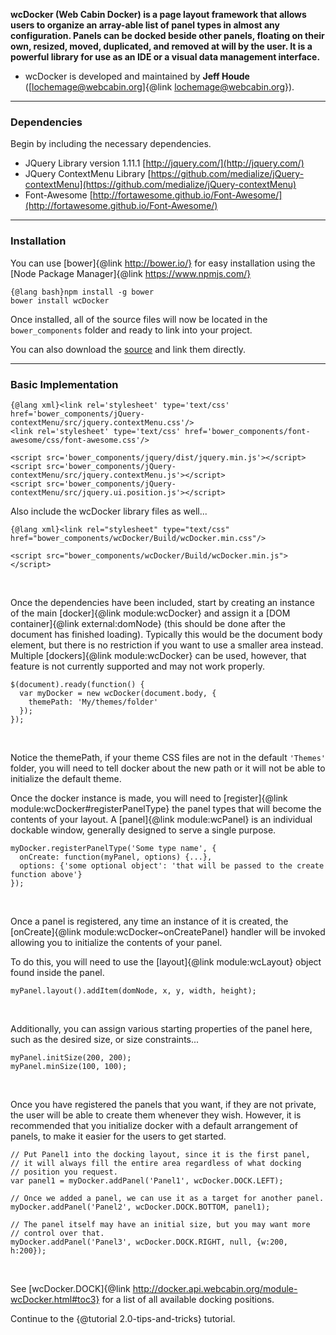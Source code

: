 **wcDocker (Web Cabin Docker) is a page layout framework that allows users to organize an array-able list of panel types in almost any configuration. Panels can be docked beside other panels, floating on their own, resized, moved, duplicated, and removed at will by the user. It is a powerful library for use as an IDE or a visual data management interface.**
- wcDocker is developed and maintained by **Jeff Houde** (<a href="mailto:lochemage@webcabin.org">[lochemage@webcabin.org]{@link lochemage@webcabin.org}</a>).  

****
### Dependencies ###
Begin by including the necessary dependencies.  
* JQuery Library version 1.11.1 [http://jquery.com/](http://jquery.com/)
* JQuery ContextMenu Library [https://github.com/medialize/jQuery-contextMenu](https://github.com/medialize/jQuery-contextMenu)
* Font-Awesome [http://fortawesome.github.io/Font-Awesome/](http://fortawesome.github.io/Font-Awesome/)

****
### Installation ###
You can use [bower]{@link http://bower.io/} for easy installation using the [Node Package Manager]{@link https://www.npmjs.com/}


```
{@lang bash}npm install -g bower
bower install wcDocker
```
Once installed, all of the source files will now be located in the `bower_components` folder and ready to link into your project.  

You can also download the [source](https://github.com/WebCabin/wcDocker) and link them directly.

****
### Basic Implementation ###
```
{@lang xml}<link rel='stylesheet' type='text/css' href='bower_components/jQuery-contextMenu/src/jquery.contextMenu.css'/>
<link rel='stylesheet' type='text/css' href='bower_components/font-awesome/css/font-awesome.css'/>

<script src='bower_components/jquery/dist/jquery.min.js'></script>
<script src='bower_components/jQuery-contextMenu/src/jquery.contextMenu.js'></script>
<script src='bower_components/jQuery-contextMenu/src/jquery.ui.position.js'></script>
```
Also include the wcDocker library files as well...
```
{@lang xml}<link rel="stylesheet" type="text/css" href="bower_components/wcDocker/Build/wcDocker.min.css"/>

<script src="bower_components/wcDocker/Build/wcDocker.min.js"></script>
```
<br>

Once the dependencies have been included, start by creating an instance of the main [docker]{@link module:wcDocker} and assign it a [DOM container]{@link external:domNode} (this should be done after the document has finished loading). Typically this would be the document body element, but there is no restriction if you want to use a smaller area instead. Multiple [dockers]{@link module:wcDocker} can be used, however, that feature is not currently supported and may not work properly.

```
$(document).ready(function() {
  var myDocker = new wcDocker(document.body, {
    themePath: 'My/themes/folder'
  });
});
```
<br>

Notice the themePath, if your theme CSS files are not in the default `'Themes'` folder, you will need to tell docker about the new path or it will not be able to initialize the default theme.

Once the docker instance is made, you will need to [register]{@link module:wcDocker#registerPanelType} the panel types that will become the contents of your layout.  A [panel]{@link module:wcPanel} is an individual dockable window, generally designed to serve a single purpose.

```
myDocker.registerPanelType('Some type name', {
  onCreate: function(myPanel, options) {...},
  options: {'some optional object': 'that will be passed to the create function above'}
});
```
<br>

Once a panel is registered, any time an instance of it is created, the [onCreate]{@link module:wcDocker~onCreatePanel} handler will be invoked allowing you to initialize the contents of your panel.

To do this, you will need to use the [layout]{@link module:wcLayout} object found inside the panel.

```
myPanel.layout().addItem(domNode, x, y, width, height);
```
<br>

Additionally, you can assign various starting properties of the panel here, such as the desired size, or size constraints...

```
myPanel.initSize(200, 200);
myPanel.minSize(100, 100);
```
<br>

Once you have registered the panels that you want, if they are not private, the user will be able to create them whenever they wish. However, it is recommended that you initialize docker with a default arrangement of panels, to make it easier for the users to get started.


```
// Put Panel1 into the docking layout, since it is the first panel,
// it will always fill the entire area regardless of what docking
// position you request.
var panel1 = myDocker.addPanel('Panel1', wcDocker.DOCK.LEFT);

// Once we added a panel, we can use it as a target for another panel.
myDocker.addPanel('Panel2', wcDocker.DOCK.BOTTOM, panel1);

// The panel itself may have an initial size, but you may want more
// control over that.
myDocker.addPanel('Panel3', wcDocker.DOCK.RIGHT, null, {w:200, h:200});
```
<br>

See [wcDocker.DOCK]{@link http://docker.api.webcabin.org/module-wcDocker.html#toc3} for a list of all available docking positions.

Continue to the {@tutorial 2.0-tips-and-tricks} tutorial.